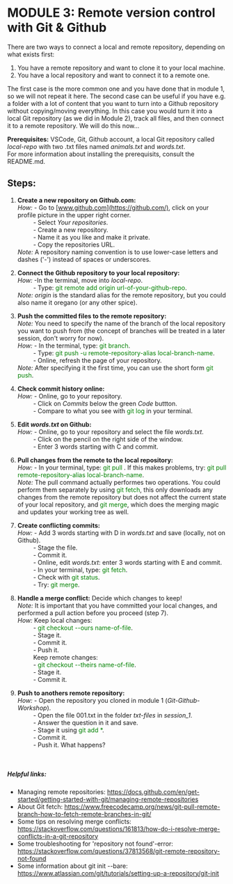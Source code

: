 # **MODULE 3: Remote version control with Git & Github** 

There are two ways to connect a local and remote repository, depending on what exists first: <br />
1. You have a remote repository and want to clone it to your local machine. <br />
2. You have a local repository and want to connect it to a remote one. <br />

The first case is the more common one and you have done that in module 1, so we will not repeat it here. The second case can be useful if you have e.g. a folder with a lot of content that you want to turn into a Github repository without copying/moving everything. In this case you would turn it into a local Git repository (as we did in Module 2), track all files, and then connect it to a remote repository. We will do this now... <br />

**Prerequisites:** VSCode, Git, Github account, a local Git repository called *local-repo* with two .txt files named *animals.txt* and *words.txt*. <br />
For more information about installing the prerequisits, consult the README.md. <br />

## Steps:
1. **Create a new repository on Github.com:** <br />
*How:* - Go to [www.github.com](https://github.com/), click on your profile picture in the upper right corner.<br />
&emsp; &emsp; - Select *Your repositories*. <br />
&emsp; &emsp; - Create a new repository. <br />
&emsp; &emsp; - Name it as you like and make it private. <br />
&emsp; &emsp; - Copy the repositories URL. <br />
*Note:* A repository naming convention is to use lower-case letters and dashes ('-') instead of spaces or underscores. <br />

2. **Connect the Github repository to your local repository:** <br />
*How:* -In the terminal, move into *local-repo*. <br />
&emsp; &emsp; - Type: <span style="color:green"> git remote add origin url-of-your-github-repo</span>. <br />
*Note:* *origin* is the standard alias for the remote repository, but you could also name it oregano (or any other spice). <br />

3. **Push the committed files to the remote repository:** <br />
*Note:* You need to specify the name of the branch of the local repository you want to push from (the concept of branches will be treated in a later session, don't worry for now). <br />
*How:* - In the terminal, type: <span style="color:green"> git branch</span>. <br />
&emsp; &emsp; - Type: <span style="color:green"> git push -u remote-repository-alias local-branch-name</span>. <br />
&emsp; &emsp; - Online, refresh the page of your repository.<br />
*Note:* After specifying it the first time, you can use the short form <span style="color:green"> git push</span>. <br />

4. **Check commit history online:** <br />
*How:* - Online, go to your repository. <br />
&emsp; &emsp; - Click on *Commits* below the green *Code* buttton. <br />
&emsp; &emsp; - Compare to what you see with <span style="color:green"> git log</span> in your terminal. <br />

5. **Edit *words.txt* on Github:** <br />
*How:* - Online, go to your repository and select the file *words.txt*. <br />
&emsp; &emsp; - Click on the pencil on the right side of the window.<br />
&emsp; &emsp; - Enter 3 words starting with C and commit. <br />

6. **Pull changes from the remote to the local repository:** <br />
*How:* - In your terminal, type: <span style="color:green"> git pull </span>.
If this makes problems, try: <span style="color:green"> git pull remote-repository-alias local-branch-name</span>. <br />
*Note:* The pull command actually performes two operations. You could perform them separately by using <span style="color:green"> git fetch</span>, this only downloads any changes from the remote repository but does not affect the current state of your local repository, and <span style="color:green"> git merge</span>, which does the merging magic and updates your working tree as well. <br />

7. **Create conflicting commits:** <br />
*How:* - Add 3 words starting with D in *words.txt* and save (locally, not on Github). <br />
&emsp; &emsp; - Stage the file. <br />
&emsp; &emsp; - Commit it. <br />
&emsp; &emsp; - Online, edit *words.txt*: enter 3 words starting with E and commit.<br />
&emsp; &emsp; - In your terminal, type: <span style="color:green"> git fetch</span>. <br />
&emsp; &emsp; - Check with <span style="color:green"> git status</span>. <br />
&emsp; &emsp; - Try: <span style="color:green"> git merge</span>. <br />

8. **Handle a merge conflict:** Decide which changes to keep!<br />
*Note:* It is important that you have committed your local changes, and performed a pull action before you proceed (step 7). <br />
*How:* Keep local changes: <br />
&emsp; &emsp; - <span style="color:green"> git checkout --ours name-of-file</span>. <br />
&emsp; &emsp; - Stage it. <br />
&emsp; &emsp; - Commit it. <br />
&emsp; &emsp; - Push it. <br />
&emsp; &emsp; Keep remote changes: <br />
&emsp; &emsp; - <span style="color:green"> git checkout --theirs name-of-file</span>. <br />
&emsp; &emsp; - Stage it. <br />
&emsp; &emsp; - Commit it. <br />

9. **Push to anothers remote repository:** <br />
*How:* - Open the repository you cloned in module 1 (*Git-Github-Workshop*). <br />
&emsp; &emsp; - Open the file 001.txt in the folder *txt-files* in *session_1*. <br />
&emsp; &emsp; - Answer the question in it and save. <br />
&emsp; &emsp; - Stage it using <span style="color:green"> git add *</span>. <br />
&emsp; &emsp; - Commit it. <br />
&emsp; &emsp; - Push it. What happens? <br />
<br />


##### Helpful links:
- Managing remote repositories: https://docs.github.com/en/get-started/getting-started-with-git/managing-remote-repositories
- About Git fetch: https://www.freecodecamp.org/news/git-pull-remote-branch-how-to-fetch-remote-branches-in-git/
- Some tips on resolving merge conflicts: https://stackoverflow.com/questions/161813/how-do-i-resolve-merge-conflicts-in-a-git-repository
- Some troubleshooting for 'repository not found'-error: https://stackoverflow.com/questions/37813568/git-remote-repository-not-found
- Some information about git init --bare: https://www.atlassian.com/git/tutorials/setting-up-a-repository/git-init
